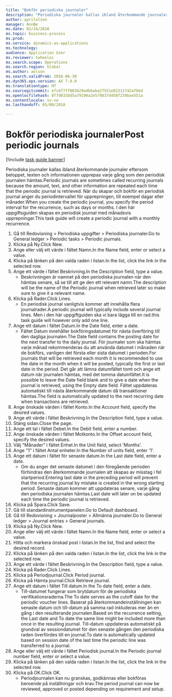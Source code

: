 ```yaml
--- 
title: "Bokför periodiska journaler"
description: "Periodiska journaler kallas ibland återkommande journaler eftersom beloppet, texten och informationen upprepas varje gång som den periodisk journalen hämtas."
author: aprilolson
manager: AnnBe
ms.date: 02/24/2016
ms.topic: business-process
ms.prod: 
ms.service: dynamics-ax-applications
ms.technology: 
audience: Application User
ms.reviewer: twheeloc
ms.search.scope: Operations
ms.search.region: Global
ms.author: aolson
ms.search.validFrom: 2016-06-30
ms.dyn365.ops.version: AX 7.0.0
ms.translationtype: HT
ms.sourcegitcommit: efcb77ff883b29a4bbaba27551e02311742afbbd
ms.openlocfilehash: 8f7d033dd5a79190a2e579837d458f239bae551a
ms.contentlocale: sv-se
ms.lasthandoff: 05/08/2018

---
```

# <a name="post-periodic-journals"></a><span data-ttu-id="e0d2e-103">Bokför periodiska journaler</span><span class="sxs-lookup"><span data-stu-id="e0d2e-103">Post periodic journals</span></span>

[!include [task guide banner](../../includes/task-guide-banner.md)]

<span data-ttu-id="e0d2e-104">Periodiska journaler kallas ibland återkommande journaler eftersom beloppet, texten och informationen upprepas varje gång som den periodisk journalen hämtas.</span><span class="sxs-lookup"><span data-stu-id="e0d2e-104">Periodic journals are sometimes called recurring journals because the amount, text, and other information are repeated each time that the periodic journal is retrieved.</span></span> <span data-ttu-id="e0d2e-105">När du skapar och bokför en periodisk journal anger du periodintervallet för upprepningen, till exempel dagar eller månader.</span><span class="sxs-lookup"><span data-stu-id="e0d2e-105">When you create the periodic journal, you specify the period interval for the recurrence, such as days or months.</span></span> <span data-ttu-id="e0d2e-106">I den här uppgiftsguiden skapas en periodisk journal med månadsvis upprepningar.</span><span class="sxs-lookup"><span data-stu-id="e0d2e-106">This task guide will create a periodic journal with a monthly recurrence.</span></span>



1. <span data-ttu-id="e0d2e-107">Gå till Redovisning > Periodiska uppgifter > Periodiska journaler.</span><span class="sxs-lookup"><span data-stu-id="e0d2e-107">Go to General ledger > Periodic tasks > Periodic journals.</span></span>
2. <span data-ttu-id="e0d2e-108">Klicka på Ny.</span><span class="sxs-lookup"><span data-stu-id="e0d2e-108">Click New.</span></span>
3. <span data-ttu-id="e0d2e-109">Ange eller välj ett värde i fältet Namn.</span><span class="sxs-lookup"><span data-stu-id="e0d2e-109">In the Name field, enter or select a value.</span></span>
4. <span data-ttu-id="e0d2e-110">Klicka på länken på den valda raden i listan.</span><span class="sxs-lookup"><span data-stu-id="e0d2e-110">In the list, click the link in the selected row.</span></span>
5. <span data-ttu-id="e0d2e-111">Ange ett värde i fältet Beskrivning.</span><span class="sxs-lookup"><span data-stu-id="e0d2e-111">In the Description field, type a value.</span></span>
    * <span data-ttu-id="e0d2e-112">Beskrivningen är namnet på den periodiska journalen när den hämtas senare, så se till att ge den ett relevant namn.</span><span class="sxs-lookup"><span data-stu-id="e0d2e-112">The description will be the name of the Periodic journal when retrieved later so make sure to give it a relevant name.</span></span>  
6. <span data-ttu-id="e0d2e-113">Klicka på Rader.</span><span class="sxs-lookup"><span data-stu-id="e0d2e-113">Click Lines.</span></span>
    * <span data-ttu-id="e0d2e-114">En periodisk journal vanligtvis kommer att innehålla flera journalrader.</span><span class="sxs-lookup"><span data-stu-id="e0d2e-114">A periodic journal will typically include several journal lines.</span></span> <span data-ttu-id="e0d2e-115">Men i den här uppgiftguiden ska vi bara lägga till en rad.</span><span class="sxs-lookup"><span data-stu-id="e0d2e-115">this task guide will however only add one line.</span></span>  
7. <span data-ttu-id="e0d2e-116">Ange ett datum i fältet Datum.</span><span class="sxs-lookup"><span data-stu-id="e0d2e-116">In the Date field, enter a date.</span></span>
    * <span data-ttu-id="e0d2e-117">Fältet Datum innehåller bokföringsdatumet för nästa överföring till den dagliga journalen.</span><span class="sxs-lookup"><span data-stu-id="e0d2e-117">The Date field contains the posting date for the next transfer to the daily journal.</span></span> <span data-ttu-id="e0d2e-118">För journaler som ska hämtas varje månad rekommenderas du att använda datumet i månaden när de bokförs, vanligen det första eller sista datumet i perioden.</span><span class="sxs-lookup"><span data-stu-id="e0d2e-118">For journals that will be retrieved each month it is recommended to use the date in the month when it will be posted, typically the first or last date in the period.</span></span> <span data-ttu-id="e0d2e-119">Det går att lämna datumfältet tomt och ange ett datum när journalen hämtas, med det tomma datumfältet.</span><span class="sxs-lookup"><span data-stu-id="e0d2e-119">It is possible to leave the Date field blank and to give a date when the journal is retrieved, using the Empty date field.</span></span>    <span data-ttu-id="e0d2e-120">Fältet uppdateras automatiskt till nästa återkommande datum då transaktioner hämtas.</span><span class="sxs-lookup"><span data-stu-id="e0d2e-120">The field is automatically updated to the next recurring date when transactions are retrieved.</span></span>  
8. <span data-ttu-id="e0d2e-121">Ange önskade värden i fältet Konto.</span><span class="sxs-lookup"><span data-stu-id="e0d2e-121">In the Account field, specify the desired values.</span></span>
9. <span data-ttu-id="e0d2e-122">Ange ett värde i fältet Beskrivning.</span><span class="sxs-lookup"><span data-stu-id="e0d2e-122">In the Description field, type a value.</span></span>
10. <span data-ttu-id="e0d2e-123">Stäng sidan.</span><span class="sxs-lookup"><span data-stu-id="e0d2e-123">Close the page.</span></span>
11. <span data-ttu-id="e0d2e-124">Ange ett tal i fältet Debet.</span><span class="sxs-lookup"><span data-stu-id="e0d2e-124">In the Debit field, enter a number.</span></span>
12. <span data-ttu-id="e0d2e-125">Ange önskade värden i fältet Motkonto.</span><span class="sxs-lookup"><span data-stu-id="e0d2e-125">In the Offset account field, specify the desired values.</span></span>
13. <span data-ttu-id="e0d2e-126">Välj "Månader" i fältet Enhet.</span><span class="sxs-lookup"><span data-stu-id="e0d2e-126">In the Unit field, select 'Months'.</span></span>
14. <span data-ttu-id="e0d2e-127">Ange "1" i fältet Antal enheter.</span><span class="sxs-lookup"><span data-stu-id="e0d2e-127">In the Number of units field, enter '1'.</span></span>
15. <span data-ttu-id="e0d2e-128">Ange ett datum i fältet för senaste datum.</span><span class="sxs-lookup"><span data-stu-id="e0d2e-128">In the Last date field, enter a date.</span></span>
    * <span data-ttu-id="e0d2e-129">Om du anger det senaste datumet i den föregående perioden förhindras den återkommande journalen att skapas av misstag i fel startperiod.</span><span class="sxs-lookup"><span data-stu-id="e0d2e-129">Entering last date in the preceding period will prevent that the recurring journal by mistake is created in the wrong starting period.</span></span> <span data-ttu-id="e0d2e-130">Senaste datum kommer att uppdateras senare, varje gång den periodiska journalen hämtas.</span><span class="sxs-lookup"><span data-stu-id="e0d2e-130">Last date will later on be updated each time the periodic journal is retrieved.</span></span>  
16. <span data-ttu-id="e0d2e-131">Klicka på Spara.</span><span class="sxs-lookup"><span data-stu-id="e0d2e-131">Click Save.</span></span>
17. <span data-ttu-id="e0d2e-132">Gå till standardinstrumentpanelen.</span><span class="sxs-lookup"><span data-stu-id="e0d2e-132">Go to Default dashboard.</span></span>
18. <span data-ttu-id="e0d2e-133">Gå till Redovisning > Journalposter > Allmänna journaler.</span><span class="sxs-lookup"><span data-stu-id="e0d2e-133">Go to General ledger > Journal entries > General journals.</span></span>
19. <span data-ttu-id="e0d2e-134">Klicka på Ny.</span><span class="sxs-lookup"><span data-stu-id="e0d2e-134">Click New.</span></span>
20. <span data-ttu-id="e0d2e-135">Ange eller välj ett värde i fältet Namn.</span><span class="sxs-lookup"><span data-stu-id="e0d2e-135">In the Name field, enter or select a value.</span></span>
21. <span data-ttu-id="e0d2e-136">Hitta och markera önskad post i listan.</span><span class="sxs-lookup"><span data-stu-id="e0d2e-136">In the list, find and select the desired record.</span></span>
22. <span data-ttu-id="e0d2e-137">Klicka på länken på den valda raden i listan.</span><span class="sxs-lookup"><span data-stu-id="e0d2e-137">In the list, click the link in the selected row.</span></span>
23. <span data-ttu-id="e0d2e-138">Ange ett värde i fältet Beskrivning.</span><span class="sxs-lookup"><span data-stu-id="e0d2e-138">In the Description field, type a value.</span></span>
24. <span data-ttu-id="e0d2e-139">Klicka på Rader.</span><span class="sxs-lookup"><span data-stu-id="e0d2e-139">Click Lines.</span></span>
25. <span data-ttu-id="e0d2e-140">Klicka på Periodjournal.</span><span class="sxs-lookup"><span data-stu-id="e0d2e-140">Click Period journal.</span></span>
26. <span data-ttu-id="e0d2e-141">Klicka på Hämta journal.</span><span class="sxs-lookup"><span data-stu-id="e0d2e-141">Click Retrieve journal.</span></span>
27. <span data-ttu-id="e0d2e-142">Ange ett datum i fältet Till datum.</span><span class="sxs-lookup"><span data-stu-id="e0d2e-142">In the To date field, enter a date.</span></span>
    * <span data-ttu-id="e0d2e-143">Till-datumet fungerar som brytdatum för de periodiska verifikationsraderna.</span><span class="sxs-lookup"><span data-stu-id="e0d2e-143">The To date serves as the cutoff date for the periodic voucher lines.</span></span> <span data-ttu-id="e0d2e-144">Baserat på återkommandeinställningen kan senaste datum och till-datum på samma rad inkluderas mer än en gång i den resulterande journalen.</span><span class="sxs-lookup"><span data-stu-id="e0d2e-144">Based on the recurrence setting, the Last date and To date the same line might be included more than once in the resulting journal.</span></span> <span data-ttu-id="e0d2e-145">Till-datum uppdateras automatiskt på grundval av sessiondatumet för den senaste gången den periodiska raden överfördes till en journal.</span><span class="sxs-lookup"><span data-stu-id="e0d2e-145">To date is automatically updated based on  session date of the last time the periodic line was transferred to a journal.</span></span>  
28. <span data-ttu-id="e0d2e-146">Ange eller välj ett värde i fältet Periodisk journal.</span><span class="sxs-lookup"><span data-stu-id="e0d2e-146">In the Periodic journal number field, enter or select a value.</span></span>
29. <span data-ttu-id="e0d2e-147">Klicka på länken på den valda raden i listan.</span><span class="sxs-lookup"><span data-stu-id="e0d2e-147">In the list, click the link in the selected row.</span></span>
30. <span data-ttu-id="e0d2e-148">Klicka på OK.</span><span class="sxs-lookup"><span data-stu-id="e0d2e-148">Click OK.</span></span>
    * <span data-ttu-id="e0d2e-149">Periodjournalen kan nu granskas, godkännas eller bokföras beroende på inställningar och krav.</span><span class="sxs-lookup"><span data-stu-id="e0d2e-149">The period journal can now be reviewed, approved or posted depending on requirement and setup.</span></span>  


